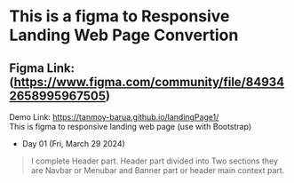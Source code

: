 # This is a figma to Responsive Landing Web Page Convertion
## Figma Link: (https://www.figma.com/community/file/849342658995967505)
Demo Link: https://tanmoy-barua.github.io/landingPage1/
<br>This is figma to responsive landing web page (use with Bootstrap)

- Day 01 (Fri, March 29 2024)
> I complete Header part. Header part divided into Two sections they are Navbar or Menubar and Banner part or header main context part.
